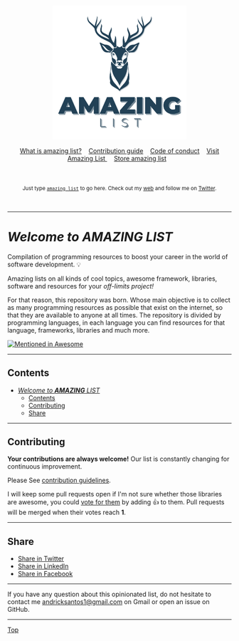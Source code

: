 <div align="center">
	<img src="assets/img/logoAL.png" width="300" height="300" alt="amazing list">
	<br>
</div>


<p align="center">
	<a href="readme.md">What is amazing list?</a>&nbsp;&nbsp;&nbsp;
	<a href="docs/contributing.md">Contribution guide</a>&nbsp;&nbsp;&nbsp;
	<a href="docs/code-of-conduct.md">Code of conduct</a>&nbsp;&nbsp;&nbsp;
	<a href="https://andriksantos.github.io/amazinglist/">Visit Amazing List </a>&nbsp;&nbsp;&nbsp;
	<a href="https://www.redbubble.com/es/shop/ap/34065686">Store amazing list</a>&nbsp;&nbsp;&nbsp;
</p>

<br>

<p align="center">
		<sub>Just type <a href="https://github.com/andriksantos/amazinglist#Welcome-to-amazing-list"><code>amazing list</code></a> to go here. Check out my <a href="https://andriksantos.github.io/">web</a> and follow me on <a href="https://twitter.com/andrik_rsm">Twitter</a>.</sub>
</p>

<br>

---

# _Welcome to **AMAZING** LIST_

Compilation of programming resources to boost your career in the world of software development. 💡

Amazing lists on all kinds of cool topics, awesome framework, libraries, software and resources for your _off-limits project!_

For that reason, this repository was born. Whose main objective is to collect as many programming resources as possible that exist on the internet, so that they are available to anyone at all times. The repository is divided by programming languages, in each language you can find resources for that language, frameworks, libraries and much more.

[![Mentioned in Awesome](https://awesome.re/mentioned-badge.svg)](https://awesome.re)

---

## Contents

- [_Welcome to **AMAZING** LIST_](#welcome-to-amazing-list)
	- [Contents](#contents)
	- [Contributing](#contributing)
	- [Share](#share)


---
## Contributing

**Your contributions are always welcome!** Our list is constantly changing for continuous improvement.

Please See [contribution guidelines](https://github.com/andriksantos/amazinglist/blob/master/Contributing.md).

I will keep some pull requests open if I'm not sure whether those libraries are awesome, you could [vote for them](https://github.com/andriksantos/amazinglist/pulls) by adding :+1: to them. Pull requests will be merged when their votes reach **1**.

---
## Share
* <a href="https://twitter.com/home?status=https%3A//andriksantos.github.io/amazinglist/">Share in Twitter</a>
* <a href="https://www.linkedin.com/shareArticle?mini=true&url=https%3A//andriksantos.github.io/amazinglist/&title=Awesome%20List%20Universal&summary=Awesome%20lists%20about%20all%20kinds%20of%20interesting%20topics...%20out%20the%20limit&source=https%3A//github.com/andriksantos/amazinglist">Share in LinkedIn</a>
* <a href="https://www.facebook.com/sharer/sharer.php?u=https%3A//andriksantos.github.io/amazinglist/">Share in Facebook</a>

---

If you have any question about this opinionated list, do not hesitate to contact me [andricksantos1@gmail.com](mailto:andricksantos1@gmail.com) on Gmail or open an issue on GitHub.

---

[Top](#welcome-to-amazing-list)